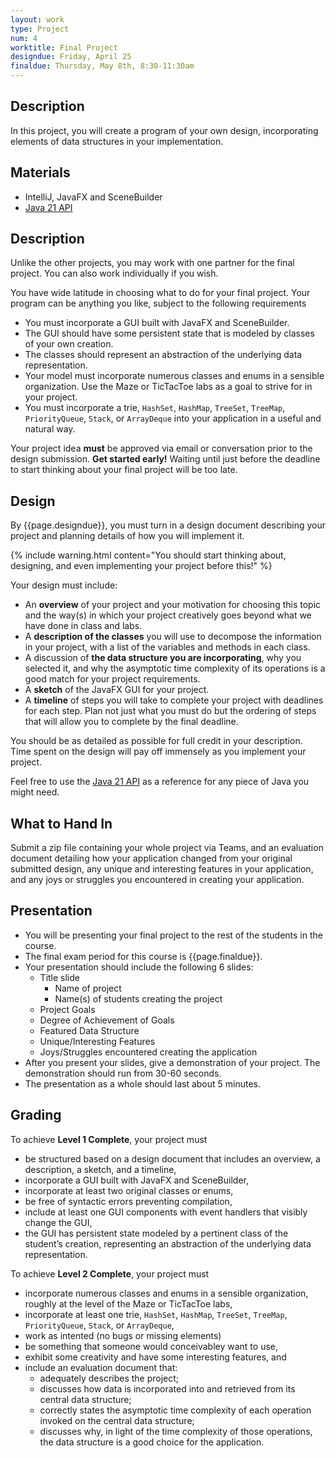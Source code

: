 ```yaml
---
layout: work
type: Project
num: 4
worktitle: Final Project
designdue: Friday, April 25
finaldue: Thursday, May 8th, 8:30-11:30am
---
```


## Description

In this project, you will create a program of your own design,
incorporating elements of data structures in your implementation.

## Materials

-   IntelliJ, JavaFX and SceneBuilder
-   [Java 21 API](https://docs.oracle.com/en/java/javase/21/docs/api/index.html)

## Description

Unlike the other projects, you may work with one partner for the final
project. You can also work individually if you wish.

You have wide latitude in choosing what to do for your final project.
Your program can be anything you like,
subject to the following requirements

-   You must incorporate a GUI built with JavaFX and SceneBuilder.
-   The GUI should have some persistent state that is modeled by classes
    of your own creation.
-   The classes should represent an abstraction of the underlying data
    representation.
-   Your model must incorporate numerous classes and enums in a sensible
    organization. Use the Maze or TicTacToe labs as a goal to strive for
    in your project.
-   You must incorporate a trie, `HashSet`, `HashMap`, `TreeSet`, `TreeMap`, `PriorityQueue`, `Stack`, or `ArrayDeque`
    into your application in a useful and natural way. 

Your project
idea **must** be approved via email or conversation prior to the design submission.
**Get started early!** Waiting until just before
the deadline to start thinking about your final project will be too
late.

## Design

By {{page.designdue}}, you must turn in a design document describing
your project and planning details of how you will implement it.

{% include warning.html content="You should start thinking about, designing, and even
implementing your project before this!" %}

Your design must include:

*   An **overview** of your project and your motivation for choosing this
    topic and the way(s) in which your project creatively goes beyond what
    we have done in class and labs.
*   A **description of the classes** you will use to decompose the
    information in your project, with a list of the variables and
    methods in each class.
*   A discussion of **the data structure you are incorporating**, why you selected it,
    and why the asymptotic time complexity of its operations is a good match for your
    project requirements.
*   A **sketch** of the JavaFX GUI for your project.
*   A **timeline** of steps you will take to complete your project with
    deadlines for each step. Plan not just what you must do but the
    ordering of steps that will allow you to complete by the final
    deadline.

You should be as detailed as possible for full credit in your
description. Time spent on the design will pay off immensely as you
implement your project.

Feel free to use the [Java 21
API](https://docs.oracle.com/en/java/javase/21/docs/api/index.html) as a
reference for any piece of Java you might need.

## What to Hand In

Submit a zip file containing your whole project via Teams, and an
evaluation document detailing how your application changed from your
original submitted design, any unique
and interesting features in your application, and any joys or struggles
you encountered in creating your application.

## Presentation

* You will be presenting your final project to the rest of the students in
the course. 
* The final exam period for this course is {{page.finaldue}}.
* Your presentation should include the following 6 slides:
  * Title slide
    * Name of project
    * Name(s) of students creating the project
  * Project Goals
  * Degree of Achievement of Goals
  * Featured Data Structure
  * Unique/Interesting Features
  * Joys/Struggles encountered creating the application
* After you present your slides, give a demonstration of
  your project. The demonstration should run from 30-60 seconds.
* The presentation as a whole should last about 5 minutes.

## Grading

To achieve **Level 1 Complete**, your project must 
* be structured based on a design document that includes an overview, a description, a sketch, and a timeline,
* incorporate a GUI built with JavaFX and SceneBuilder,
* incorporate at least two original classes or enums,
* be free of syntactic errors preventing compilation,
* include at least one GUI components with event handlers that visibly change the GUI, 
* the GUI has persistent state modeled by a pertinent class of the student’s creation, representing an abstraction of the underlying data representation.

To achieve **Level 2 Complete**, your project must
* incorporate numerous classes and enums in a sensible organization, roughly at the level of the Maze or TicTacToe labs,
* incorporate at least one trie, `HashSet`, `HashMap`, `TreeSet`, `TreeMap`, `PriorityQueue`, `Stack`, or `ArrayDeque`,
* work as intented (no bugs or missing elements)
* be something that someone would conceivabley want to use,
* exhibit some creativity and have some interesting features, and
* include an evaluation document that:
  * adequately describes the project;
  * discusses how data is incorporated into and retrieved from its central data structure;
  * correctly states the asymptotic time complexity of each operation invoked on the central data structure;
  * discusses why, in light of the time complexity of those operations, the data structure is a good choice for the application.
